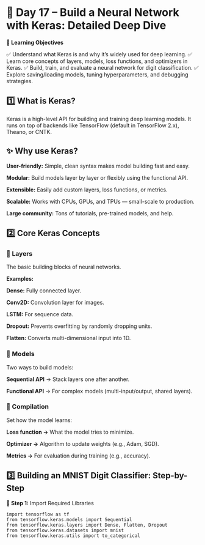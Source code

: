
# 🚀 Day 17 – Build a Neural Network with Keras: Detailed Deep Dive

**🎯 Learning Objectives**

✅ Understand what Keras is and why it’s widely used for deep learning.
✅ Learn core concepts of layers, models, loss functions, and optimizers in Keras.
✅ Build, train, and evaluate a neural network for digit classification.
✅ Explore saving/loading models, tuning hyperparameters, and debugging strategies.

## 1️⃣ What is Keras?
Keras is a high-level API for building and training deep learning models.
It runs on top of backends like TensorFlow (default in TensorFlow 2.x), Theano, or CNTK.

## ✨ Why use Keras?

**User-friendly:** Simple, clean syntax makes model building fast and easy.

**Modular:** Build models layer by layer or flexibly using the functional API.

**Extensible:** Easily add custom layers, loss functions, or metrics.

**Scalable:** Works with CPUs, GPUs, and TPUs — small-scale to production.

**Large community:** Tons of tutorials, pre-trained models, and help.

## 2️⃣ Core Keras Concepts

### 🔹 Layers

The basic building blocks of neural networks.

**Examples:**

**Dense:** Fully connected layer.

**Conv2D:** Convolution layer for images.

**LSTM:** For sequence data.

**Dropout:** Prevents overfitting by randomly dropping units.

**Flatten:** Converts multi-dimensional input into 1D.

### 🔹 Models

Two ways to build models:

**Sequential API** → Stack layers one after another.

**Functional API** → For complex models (multi-input/output, shared layers).

### 🔹 Compilation

Set how the model learns:

**Loss function →** What the model tries to minimize.

**Optimizer →** Algorithm to update weights (e.g., Adam, SGD).

**Metrics →** For evaluation during training (e.g., accuracy).

## 3️⃣ Building an MNIST Digit Classifier: Step-by-Step

**📌 Step 1:** Import Required Libraries
```
import tensorflow as tf
from tensorflow.keras.models import Sequential
from tensorflow.keras.layers import Dense, Flatten, Dropout
from tensorflow.keras.datasets import mnist
from tensorflow.keras.utils import to_categorical
```

